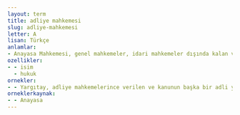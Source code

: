 ```yaml
---
layout: term
title: adliye mahkemesi
slug: adliye-mahkemesi
letter: A
lisan: Türkçe
anlamlar:
- Anayasa Mahkemesi, genel mahkemeler, idari mahkemeler dışında kalan ve denetim mahkemesi olan Yargıtay ile hüküm mahkemeleri; adalet mahkemesi
ozellikler:
- - isim
  - hukuk
ornekler:
- - Yargıtay, adliye mahkemelerince verilen ve kanunun başka bir adli yargı mercisine bırakmadığı karar ve hükümlerin son inceleme mercisidir.
orneklerkaynak:
- - Anayasa
---
```

